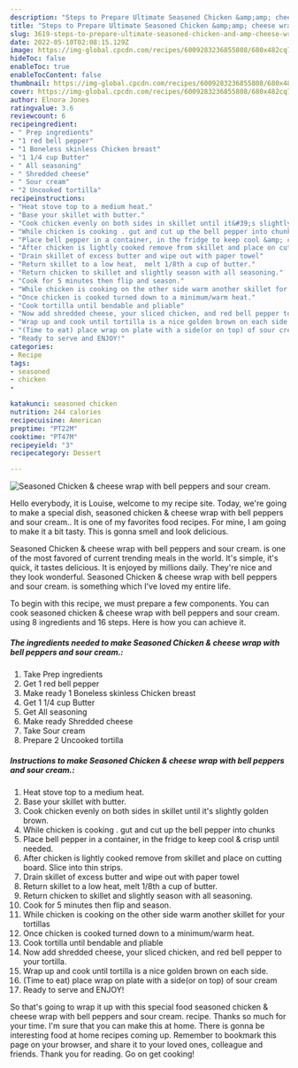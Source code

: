 ```yaml
---
description: "Steps to Prepare Ultimate Seasoned Chicken &amp;amp; cheese wrap with bell peppers and sour cream."
title: "Steps to Prepare Ultimate Seasoned Chicken &amp;amp; cheese wrap with bell peppers and sour cream."
slug: 3619-steps-to-prepare-ultimate-seasoned-chicken-and-amp-cheese-wrap-with-bell-peppers-and-sour-cream
date: 2022-05-10T02:08:15.129Z
image: https://img-global.cpcdn.com/recipes/6009283236855808/680x482cq70/seasoned-chicken-cheese-wrap-with-bell-peppers-and-sour-cream-recipe-main-photo.jpg
hideToc: false
enableToc: true
enableTocContent: false
thumbnail: https://img-global.cpcdn.com/recipes/6009283236855808/680x482cq70/seasoned-chicken-cheese-wrap-with-bell-peppers-and-sour-cream-recipe-main-photo.jpg
cover: https://img-global.cpcdn.com/recipes/6009283236855808/680x482cq70/seasoned-chicken-cheese-wrap-with-bell-peppers-and-sour-cream-recipe-main-photo.jpg
author: Elnora Jones
ratingvalue: 3.6
reviewcount: 6
recipeingredient:
- " Prep ingredients"
- "1 red bell pepper"
- "1 Boneless skinless Chicken breast"
- "1 1/4 cup Butter"
- " All seasoning"
- " Shredded cheese"
- " Sour cream"
- "2 Uncooked tortilla"
recipeinstructions:
- "Heat stove top to a medium heat."
- "Base your skillet with butter."
- "Cook chicken evenly on both sides in skillet until it&#39;s slightly golden brown."
- "While chicken is cooking . gut and cut up the bell pepper into chunks"
- "Place bell pepper in a container, in the fridge to keep cool &amp; crisp until needed."
- "After chicken is lightly cooked remove from skillet and place on cutting board. Slice into thin strips."
- "Drain skillet of excess butter and wipe out with paper towel"
- "Return skillet to a low heat,  melt 1/8th a cup of butter."
- "Return chicken to skillet and slightly season with all seasoning."
- "Cook for 5 minutes then flip and season."
- "While chicken is cooking on the other side warm another skillet for your tortillas"
- "Once chicken is cooked turned down to a minimum/warm heat."
- "Cook tortilla until bendable and pliable"
- "Now add shredded cheese, your sliced chicken, and red bell pepper to your tortilla."
- "Wrap up and cook until tortilla is a nice golden brown on each side."
- "(Time to eat) place wrap on plate with a side(or on top) of sour cream"
- "Ready to serve and ENJOY!"
categories:
- Recipe
tags:
- seasoned
- chicken
- 

katakunci: seasoned chicken  
nutrition: 244 calories
recipecuisine: American
preptime: "PT22M"
cooktime: "PT47M"
recipeyield: "3"
recipecategory: Dessert

---
```



![Seasoned Chicken &amp; cheese wrap with bell peppers and sour cream.](https://img-global.cpcdn.com/recipes/6009283236855808/680x482cq70/seasoned-chicken-cheese-wrap-with-bell-peppers-and-sour-cream-recipe-main-photo.jpg)

Hello everybody, it is Louise, welcome to my recipe site. Today, we're going to make a special dish, seasoned chicken &amp; cheese wrap with bell peppers and sour cream.. It is one of my favorites food recipes. For mine, I am going to make it a bit tasty. This is gonna smell and look delicious.



Seasoned Chicken &amp; cheese wrap with bell peppers and sour cream. is one of the most favored of current trending meals in the world. It's simple, it's quick, it tastes delicious. It is enjoyed by millions daily. They're nice and they look wonderful. Seasoned Chicken &amp; cheese wrap with bell peppers and sour cream. is something which I've loved my entire life.


To begin with this recipe, we must prepare a few components. You can cook seasoned chicken &amp; cheese wrap with bell peppers and sour cream. using 8 ingredients and 16 steps. Here is how you can achieve it.

<!--inarticleads1-->

##### The ingredients needed to make Seasoned Chicken &amp; cheese wrap with bell peppers and sour cream.:

1. Take  Prep ingredients
1. Get 1 red bell pepper
1. Make ready 1 Boneless skinless Chicken breast
1. Get 1 1/4 cup Butter
1. Get  All seasoning
1. Make ready  Shredded cheese
1. Take  Sour cream
1. Prepare 2 Uncooked tortilla




<!--inarticleads2-->

##### Instructions to make Seasoned Chicken &amp; cheese wrap with bell peppers and sour cream.:

1. Heat stove top to a medium heat.
1. Base your skillet with butter.
1. Cook chicken evenly on both sides in skillet until it&#39;s slightly golden brown.
1. While chicken is cooking . gut and cut up the bell pepper into chunks
1. Place bell pepper in a container, in the fridge to keep cool &amp; crisp until needed.
1. After chicken is lightly cooked remove from skillet and place on cutting board. Slice into thin strips.
1. Drain skillet of excess butter and wipe out with paper towel
1. Return skillet to a low heat,  melt 1/8th a cup of butter.
1. Return chicken to skillet and slightly season with all seasoning.
1. Cook for 5 minutes then flip and season.
1. While chicken is cooking on the other side warm another skillet for your tortillas
1. Once chicken is cooked turned down to a minimum/warm heat.
1. Cook tortilla until bendable and pliable
1. Now add shredded cheese, your sliced chicken, and red bell pepper to your tortilla.
1. Wrap up and cook until tortilla is a nice golden brown on each side.
1. (Time to eat) place wrap on plate with a side(or on top) of sour cream
1. Ready to serve and ENJOY!



So that's going to wrap it up with this special food seasoned chicken &amp; cheese wrap with bell peppers and sour cream. recipe. Thanks so much for your time. I'm sure that you can make this at home. There is gonna be interesting food at home recipes coming up. Remember to bookmark this page on your browser, and share it to your loved ones, colleague and friends. Thank you for reading. Go on get cooking!
